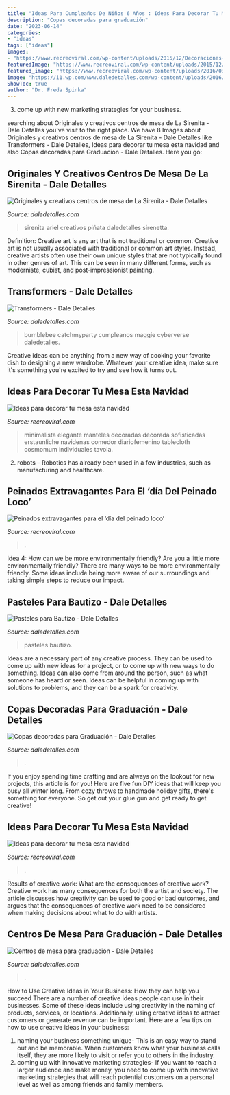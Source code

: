 ```yaml
---
title: "Ideas Para Cumpleaños De Niños 6 Años : Ideas Para Decorar Tu Mesa Esta Navidad"
description: "Copas decoradas para graduación"
date: "2023-06-14"
categories:
- "ideas"
tags: ["ideas"]
images:
- "https://www.recreoviral.com/wp-content/uploads/2015/12/Decoraciones-para-la-mesa-esta-navidad-16.jpg"
featuredImage: "https://www.recreoviral.com/wp-content/uploads/2015/12/Decoraciones-para-la-mesa-esta-navidad-5.jpg"
featured_image: "https://www.recreoviral.com/wp-content/uploads/2016/03/Los-peinados-más-extravagantes-del-día-del-peinado-loco-9.jpg"
image: "https://i1.wp.com/www.daledetalles.com/wp-content/uploads/2016/06/pastel-para-bautizo9.jpg?resize=550%2C733"
ShowToc: true
author: "Dr. Freda Spinka"
---
```



3. come up with new marketing strategies for your business.

	

		
searching about Originales y creativos centros de mesa de La Sirenita - Dale Detalles you've visit to the right place. We have 8 Images about Originales y creativos centros de mesa de La Sirenita - Dale Detalles like Transformers - Dale Detalles, Ideas para decorar tu mesa esta navidad and also Copas decoradas para Graduación - Dale Detalles. Here you go:
		
    
## Originales Y Creativos Centros De Mesa De La Sirenita - Dale Detalles

<img loading=lazy src="https://i1.wp.com/www.daledetalles.com/wp-content/uploads/2016/08/centro-de-mesa-sirenita4.jpg?resize=497%2C717" onerror="this.onerror=null;this.src='https://tse4.mm.bing.net/th?id=OIP.g9N-G2EtBRnCi15Idlp9SQHaKr&amp;pid=15.1';" alt="Originales y creativos centros de mesa de La Sirenita - Dale Detalles">

_Source: daledetalles.com_

>sirenita ariel creativos piñata daledetalles sirenetta. 

	

Definition: Creative art is any art that is not traditional or common.
Creative art is not usually associated with traditional or common art styles. Instead, creative artists often use their own unique styles that are not typically found in other genres of art. This can be seen in many different forms, such as moderniste, cubist, and post-impressionist painting.

    
## Transformers - Dale Detalles

<img loading=lazy src="https://i2.wp.com/www.daledetalles.com/wp-content/uploads/2016/02/transformers15.jpg?resize=664%2C1000" onerror="this.onerror=null;this.src='https://tse4.mm.bing.net/th?id=OIP.43UnoiBpZ9I9csYwGFnDTgHaLJ&amp;pid=15.1';" alt="Transformers - Dale Detalles">

_Source: daledetalles.com_

>bumblebee catchmyparty cumpleanos maggie cyberverse daledetalles. 

	

Creative ideas can be anything from a new way of cooking your favorite dish to designing a new wardrobe. Whatever your creative idea, make sure it's something you're excited to try and see how it turns out.

    
## Ideas Para Decorar Tu Mesa Esta Navidad

<img loading=lazy src="https://www.recreoviral.com/wp-content/uploads/2015/12/Decoraciones-para-la-mesa-esta-navidad-5.jpg" onerror="this.onerror=null;this.src='https://tse2.mm.bing.net/th?id=OIP.AjjlL3FFlgWxxacCKR99_AHaKj&amp;pid=15.1';" alt="Ideas para decorar tu mesa esta navidad">

_Source: recreoviral.com_

>minimalista elegante manteles decoradas decorada sofisticadas erstaunliche navidenas comedor diariofemenino tablecloth cosmomum individuales tavola. 

	

2. robots – Robotics has already been used in a few industries, such as manufacturing and healthcare.

    
## Peinados Extravagantes Para El ‘día Del Peinado Loco’

<img loading=lazy src="https://www.recreoviral.com/wp-content/uploads/2016/03/Los-peinados-más-extravagantes-del-día-del-peinado-loco-9.jpg" onerror="this.onerror=null;this.src='https://tse1.mm.bing.net/th?id=OIP.OdqOtB070Srx8_DJb-UNpQHaJ3&amp;pid=15.1';" alt="Peinados extravagantes para el ‘día del peinado loco’">

_Source: recreoviral.com_

>. 

	

Idea 4: How can we be more environmentally friendly?
Are you a little more environmentally friendly? There are many ways to be more environmentally friendly. Some ideas include being more aware of our surroundings and taking simple steps to reduce our impact.

    
## Pasteles Para Bautizo - Dale Detalles

<img loading=lazy src="https://i1.wp.com/www.daledetalles.com/wp-content/uploads/2016/06/pastel-para-bautizo9.jpg?resize=550%2C733" onerror="this.onerror=null;this.src='https://tse4.mm.bing.net/th?id=OIP.uttunK40hkMhEbeZLFDk_wHaJ3&amp;pid=15.1';" alt="Pasteles para Bautizo - Dale Detalles">

_Source: daledetalles.com_

>pasteles bautizo. 

	

Ideas are a necessary part of any creative process. They can be used to come up with new ideas for a project, or to come up with new ways to do something. Ideas can also come from around the person, such as what someone has heard or seen. Ideas can be helpful in coming up with solutions to problems, and they can be a spark for creativity.

    
## Copas Decoradas Para Graduación - Dale Detalles

<img loading=lazy src="https://i1.wp.com/www.daledetalles.com/wp-content/uploads/2016/04/copa-para-graduacion6.jpg" onerror="this.onerror=null;this.src='https://tse2.mm.bing.net/th?id=OIP.NCVEjGXoNbvMMQWXfGcNIgHaJ4&amp;pid=15.1';" alt="Copas decoradas para Graduación - Dale Detalles">

_Source: daledetalles.com_

>. 

	

If you enjoy spending time crafting and are always on the lookout for new projects, this article is for you! Here are five fun DIY ideas that will keep you busy all winter long. From cozy throws to handmade holiday gifts, there's something for everyone. So get out your glue gun and get ready to get creative!

    
## Ideas Para Decorar Tu Mesa Esta Navidad

<img loading=lazy src="https://www.recreoviral.com/wp-content/uploads/2015/12/Decoraciones-para-la-mesa-esta-navidad-16.jpg" onerror="this.onerror=null;this.src='https://tse3.mm.bing.net/th?id=OIP.Fcp7q0qWGy8N_lWloR0ibgHaK7&amp;pid=15.1';" alt="Ideas para decorar tu mesa esta navidad">

_Source: recreoviral.com_

>. 

	

Results of creative work: What are the consequences of creative work?
Creative work has many consequences for both the artist and society. The article discusses how creativity can be used to good or bad outcomes, and argues that the consequences of creative work need to be considered when making decisions about what to do with artists.

    
## Centros De Mesa Para Graduación - Dale Detalles

<img loading=lazy src="https://i0.wp.com/www.daledetalles.com/wp-content/uploads/2017/06/graduacion-centros-de-mesa18.jpg?resize=640%2C853" onerror="this.onerror=null;this.src='https://tse4.mm.bing.net/th?id=OIP.mtRr9JtX31A5Tn_XEyzxOgHaJ3&amp;pid=15.1';" alt="Centros de mesa para graduación - Dale Detalles">

_Source: daledetalles.com_

>. 

	

How to Use Creative Ideas in Your Business: How they can help you succeed
There are a number of creative ideas people can use in their businesses. Some of these ideas include using creativity in the naming of products, services, or locations. Additionally, using creative ideas to attract customers or generate revenue can be important. Here are a few tips on how to use creative ideas in your business: 
1. naming your business something unique- This is an easy way to stand out and be memorable. When customers know what your business calls itself, they are more likely to visit or refer you to others in the industry. 
2. coming up with innovative marketing strategies- If you want to reach a larger audience and make money, you need to come up with innovative marketing strategies that will reach potential customers on a personal level as well as among friends and family members. 

